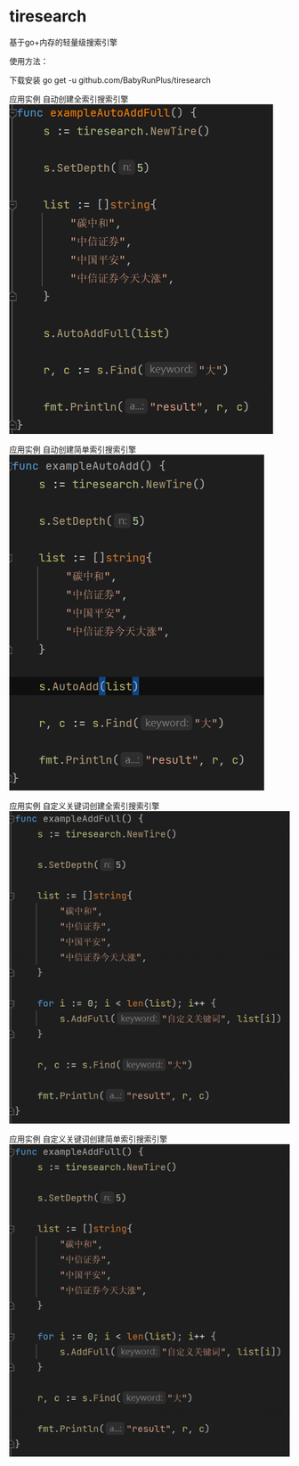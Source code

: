 # tiresearch
基于go+内存的轻量级搜索引擎

使用方法：

下载安装 go get -u github.com/BabyRunPlus/tiresearch

应用实例 自动创建全索引搜索引擎
![img.png](img/AutoAddFull.png)

应用实例 自动创建简单索引搜索引擎
![img.png](img/AutoAdd.png)

应用实例 自定义关键词创建全索引搜索引擎
![img.png](img/AddFull.png)

应用实例 自定义关键词创建简单索引搜索引擎
![img.png](img/AddFull.png)